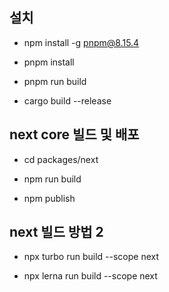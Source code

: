 ## 설치

- npm install -g pnpm@8.15.4

- pnpm install

- pnpm run build

- cargo build --release

## next core 빌드 및 배포

- cd packages/next

- npm run build

- npm publish

## next 빌드 방법 2

- npx turbo run build --scope next

- npx lerna run build --scope next

